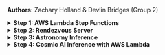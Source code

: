 **Authors**:
Zachary Holland & Devlin Bridges (Group 2)


<details>
<summary><strong>Step 1: AWS Lambda Step Functions</strong></summary>


## Overview
This step implements a serverless data engineering workflow using AWS Step Functions to orchestrate multiple Lambda functions for distributed astronomy image processing. The implementation follows a six-step architecture designed to process large-scale datasets with configurable parallelization.

## Authors
**Zachary Holland** & **Devlin Bridges** (Group 2)

## Architecture Components

### 1. **Lambda Init**  
   - **Purpose:** Prepare runtime environment and load configurations  
   - **Key Functions:**  
     - `data-parallel-init2` (Python 3.13, 128 MB, 60 s timeout)  
     - `data-parallel-init-fmi` (Python 3.13, 128 MB, 63 s timeout)  
     - `init` (Python 3.13, 128 MB, 3 s timeout)  
     - `fmi_init` (Python 3.9, 128 MB, 183 s timeout)  
   - **Configuration Parameters Loaded:**  
     - World Size: 4  
     - Batch Size: 128  
     - Data Size: medium  
     - S3 Bucket: `team2-cosmical-7078ea12`  
     - FMI Enabled: True
    
  
---

### 2. **Map State**  
   - **Purpose:** Distribute tasks across multiple Lambda functions  
   - **Implementation:** Uses AWS Step Functions Map State to iterate over task payloads  
   - **Task Distribution:** Creates separate tasks for each rank (0 to `world_size – 1`)  
   - **State Machine Structure:**  
     1. **Lambda Invoke**: Task  
     2. **Distributed**: Map (with configurable `MaxConcurrency`)  
     3. **Summarize**: Task  
---

### 3. Extract and Invoke

**Purpose**: Handle data allocation and inference execution

**Inference Functions**:

* `inference` (Python 3.13, 128MB, 60s timeout)
* `data-parallel-init-inf` (Python 3.13, 128MB, 3s timeout)

**Each Lambda Receives**:

* Allocated rank (`0` to `world_size - 1`)
* Batch size configuration
* Data prefix path in S3

---

### 4. Lambda Invoke FMI

**Purpose**: Provide distributed task synchronization

**FMI Configuration**:

* **FMI Enabled**: `True`
* **Rendezvous Endpoint**: `rendezvous.uva-ds5110.com:10000`
* **World Size**: 2–4 (distributed tasks)

**Key Function**: `data-parallel-init-fmi` (Python 3.13, 128MB, 63s timeout)

---

### 5. End State

**Purpose**: Process and store final results

**Result Processing Functions**:

* `summarize` (Python 3.13, 128MB, 60s timeout)
* `resultSummary` (Python 3.12, 128MB, 150s timeout)

**Output**: Combined results uploaded to S3:

```
results/combined_data.json
```

---

### 6. Performance Measurement

**Test Configurations**: 20 different combinations varying:

* World Size: `1, 2, 3, 4`
* Batch Size: `8, 16, 32, 64, 128`

**Metrics Collected**:

* Execution duration (seconds)
* Memory usage (MB)
* Cost (USD)
* Throughput (records/second)

#### Performance Results Summary

**Average Performance by World Size**:

| World Size | Avg Time (s) | Throughput (records/sec) |
| ---------- | ------------ | ------------------------ |
| 1          | 5.30         | 9.67                     |
| 2          | 5.11         | 19.44                    |
| 3          | 6.54         | 24.02                    |
| 4          | 7.55         | 28.07                    |

**Best Performance Configuration**:

* **World Size**: 4
* **Batch Size**: 128
* **Throughput**: 71.42 records/second

**Key Findings**:

* \~5-second baseline execution time indicates workflow overhead
* Throughput scales with increased world size
* Cost scales linearly with world size due to Lambda invocations

---

## IAM Configuration

* **Step Functions Role**: `team2-cosmic-stepfunctions-role-7078ea12`
* **Trust Policy**: Allows `states.amazonaws.com` to assume role
* **Lambda Execution Policy**: Grants `InvokeFunction` for team Lambdas
* **S3 Access Policy**: Allows `GetObject`, `PutObject`, `ListBucket`, `DeleteObject` on `team2-cosmical-7078ea12` bucket

---

## Implementation Details

* **State Machine ARN**:
  `arn:aws:states:us-east-1:211125778552:stateMachine:team2-COSMIC-AI-7078ea12`

* **Sample JSON Payload**:

```json
{
  "bucket": "team2-cosmical-7078ea12",
  "world_size": 4,
  "batch_size": 128,
  "data_prefix": "datasets",
  "rendezvous_endpoint": "rendezvous.uva-ds5110.com:10000",
  "fmi_enabled": true,
  "data_map": {
    "0": null,
    "1": null,
    "2": null,
    "3": null
  }
}
```

---

## Challenges Encountered

* **Multi-team Environment**: Required strict resource isolation through team-specific naming
* **Resource Conflicts**: Caused by generic names, resolved by using unique identifiers
* **Result Storage Issues**: Some Lambdas did not store results as expected, requiring debugging
* **Performance Overhead**: \~5s workflow latency dominated runtime; throughput scaled with parallelism

---

## Key Achievements

* Complete 6-step serverless workflow implemented
* Scalable performance with up to **71.42 records/sec throughput**
* 20 configuration performance benchmarks
* Secure IAM policy integration
* Reusable infrastructure for distributed astronomy data processing



</details>



<details>
<summary><strong>Step 2: Rendezvous Server</strong></summary>

## Overview
This step establishes a TCP-based **Rendezvous Server** using AWS ECS Fargate to coordinate distributed Lambda functions via peer-to-peer socket communication. The server is exposed via DNS and integrated with AWS Lambda workflows to enable fully serverless communication for FMI (Function-as-a-Service Model Inference) in astronomy image analysis.

## Authors
**Zachary Holland** & **Devlin Bridges** (Group 2)

---

## Architecture Components

### 1. **ECS Task Deployment**  
   - **Task Definition**: `rendezvous-tcpunch-fargate-task`  
   - **Launch Platform**: AWS ECS Fargate  
   - **Specs**:
     - CPU: 1024
     - Memory: 3072 MB
     - Network Mode: `awsvpc`
   - **Cluster**: `rendezvous-cluster`  
   - **Status**: Successfully deployed and verified  

---

### 2. **Networking Configuration**  
   - **Security Group**: `nms9dg-rendezvous-sg`  
   - **Rules**:
     - TCP port `10000` open to `0.0.0.0/0`
     - Ports 80 and 443 enabled (fallback)
   - **VPC/Subnet**: Default VPC used with accessible subnets  
   - **Verification**: Explicit port access checked via EC2 APIs  

---

### 3. **Public Endpoint Provisioning**  
   - **Public IP**: `54.146.211.10`  
   - **DNS Record**: `rendezvous.uva-ds5110.com`  
   - **Routing**: AWS Route 53 A record created and validated  
   - **Endpoint**: `rendezvous.uva-ds5110.com:10000`

---

### 4. **Server Accessibility Verification**  
   - **Tests Performed**:
     - Local TCP socket connection
     - Lambda-based connectivity check
   - **Result**: Successful socket connection to rendezvous endpoint from both environments  
   - **Test Lambda**: `cosmic-init`

---

### 5. **Lambda Inter-Communication**

**Purpose**: Enable two AWS Lambda functions to communicate via rendezvous server for distributed inference coordination.

**Test Functions**:

- `cosmic-init` (initiator)
- `cosmic-executor` (responder)

**Outcome**:

- Inter-Lambda communication succeeded
- FMI coordination verified

---

### 6. **Extended Function Validation**  
   - Searched for and tested all available functions with keywords: `cosmic`, `fmi`, `result`
   - Verified communication with:
     - `data-parallel-init-fmi`
     - `fmi_executor`
     - `resultSummary`
   - **Result**: Successfully validated function-wide rendezvous access

---

## FMI Integration Preparation

### 7. **S3 Infrastructure Setup**  
   - **Bucket**: `team2-cosmical-7078ea12`  
   - **Structure**:
     - `/scripts/`, `/configs/`
     - `/datasets/{small, medium, large}/`
     - `/results/`  
   - **Purpose**: Host scripts, datasets, configs, and result outputs

---

### 8. **Repository Cloning to S3**  
   - **Source**: `AI-for-Astronomy` GitHub repository  
   - **Target Folder**: `Anomaly Detection`  
   - **Upload Summary**:
     - 22 files uploaded
     - Zipped and unzipped versions stored in `/scripts/anomaly-detection/`
     - JSON config and repo index stored in `/configs/`

---

### 9. **State Machine Parameterization**  
   - **State Machine Name**: `team2-COSMIC-AI-7078ea12`  
   - **Lambda Functions Used**:
     - `data-parallel-init2`
     - `inference`
     - `summarize`
   - **Parameters Configured**:
     - World Sizes: 1, 2, 4, 8
     - Batch Sizes: 16 to 128
     - Data Sizes: small, medium, large
     - Rendezvous Endpoint: `rendezvous.uva-ds5110.com:10000`
   - **Role Used**: `team2-cosmic-stepfunctions-role-7078ea12`

---

### 10. **Test Executions Launched**

**Test Matrix**:
10 scenarios launched varying:

- **World Sizes**: 1, 2, 4, 8  
- **Batch Sizes**: 16, 32, 64, 128  
- **Data Sizes**: small, medium, large  

**Status**: All executions launched via Step Functions, FMI-enabled

---

## IAM Configuration

- **Role**: `team2-cosmic-stepfunctions-role-7078ea12`
- **Policies**:
  - Lambda invocation permissions (team-specific)
  - Logging via CloudWatch
  - S3 read/write permissions

---

## Implementation Details

- **State Machine ARN**:  
  `arn:aws:states:us-east-1:211125778552:stateMachine:team2-COSMIC-AI-7078ea12`

- **Sample Payload**:

```json
{
  "world_size": 4,
  "batch_size": 128,
  "data_size": "medium",
  "S3_object_name": "batch_4.json",
  "bucket": "team2-cosmical-7078ea12",
  "rendezvous_endpoint": "rendezvous.uva-ds5110.com:10000",
  "unique_id": "7078ea12",
  "result_path": "results/world_4"
}
```

---

## Challenges Encountered

- **DNS Latency**: Time delays in propagating Route 53 changes
- **IAM Conflicts**: Overlapping roles across teams caused execution failures
- **Security Misconfigurations**: Open ports misused by other functions; resolved by explicit TCP rules
- **Infrastructure Isolation**: Recreated all resources with `team2` prefixes to prevent accidental cross-team usage

---

## Key Achievements

- Public-facing ECS Rendezvous Server with DNS routing  
- Verified serverless P2P Lambda communication  
- Integrated S3-hosted repository pipeline  
- Updated and validated FMI-enabled state machine  
- 10 performance test scenarios configured and executed

</details>



<details>
<summary><strong>Step 3: Astronomy Inference</strong></summary>

## Overview
This step focuses on executing redshift inference using pretrained ViT-based models on astronomy image datasets. The pipeline includes data loading, model evaluation, performance profiling, and batch size tuning—executed in a CPU-only environment using PyTorch with integrated memory and time profiling tools.

## Authors
**Zachary Holland** & **Devlin Bridges** (Group 2)

---

## Inference Pipeline Components

### 1. **Repository Setup**  
   - **Cloning Source**:  
     ```bash
     git clone https://github.com/UVA-MLSys/AI-for-Astronomy.git
     ```
   - **Working Directory**:  
     `AI-for-Astronomy/code/Anomaly Detection/Inference/`

   - **Environment Adjustments**:
     - Local paths modified in `inference.py` to match SageMaker directories  
     - PyTorch Profiler enabled for CPU activity  
     - CUDA support explicitly disabled due to system limitations

---

### 2. **Inference Logic**

**Key Functions**:
- `load_data()`: Loads the input `.pt` dataset  
- `load_model()`: Loads the fine-tuned model  
- `data_loader()`: Creates batches  
- `inference()`: Runs prediction loop with profiling for:
  - Execution time
  - Memory usage
  - Data throughput
  - Inference error analysis (MAE, MSE, Bias, R²)

**Execution Command**:
```bash
python inference.py --batch_size 32 --device cpu
```

---

### 3. Inference Results (Baseline)

**Device**: CPU  
**Batch Size**: 32  
**Runtime Metrics**:
- Total Execution Time: 131.84s  
- Average Time per Batch: 168.81 ms  
- Throughput: 31,118,882 bits/sec

**Prediction Metrics**:
- MAE: 0.0134  
- MSE: 0.00038  
- Bias: 0.00292  
- R² Score: 0.968  

---

### 4. Batch Size Benchmarking

**Tested Configurations**:  
Batch sizes: `1, 2, 8, 16, 32, 64`

**Summary Table**:

| Batch Size | Exec Time (s) | Throughput (bps) | Avg Time/Batch (ms) | R² Score | MAE     |
|------------|----------------|------------------|----------------------|----------|---------|
| 1          | 85.72          | 2.40M            | 68.41                | 0.9747   | 0.01252 |
| 2          | 49.73          | 4.14M            | 79.31                | 0.9747   | 0.01252 |
| 8          | 18.27          | 11.26M           | 116.40               | 0.9747   | 0.01252 |
| 16         | 11.67          | 17.63M           | 147.67               | 0.9747   | 0.01252 |
| 32         | 131.84         | 31.12M           | 168.81               | 0.9684   | 0.01337 |
| 64         | 6.73           | 30.56M           | 336.52               | 0.9747   | 0.01252 |

**Key Findings**:
- Fastest Execution: **Batch 64** (6.73s)  
- Best Accuracy: **Batch 1** (R² = 0.9747)  
- Most Efficient per Batch: **Batch 1** (68.41 ms)  
- Highest Throughput: **Batch 32** (31.12M bps)


**Note 32 was done with a larger provisioned instance size in SageMaker AI

<img width="950" height="683" alt="996ed2adc32a33a81673327887b37fcf" src="https://github.com/user-attachments/assets/4b1aa3da-e42a-4368-abe8-8363c773f984" />


---

### 5. System Configuration

| Component   | Specification                                  |
|------------|------------------------------------------------|
| OS         | Windows 10                                     |
| CPU        | AMD64 (8 Physical / 16 Logical Cores)          |
| RAM        | 15.34 GB (10.71 GB available)                  |
| GPU        | Not available                                  |
| Execution  | CPU-only                                       |

---



### 6. Extended Batch Experiments (Series 2)

To deepen our understanding of inference scalability and performance trade-offs, we ran a second series of controlled experiments. This series tested progressively larger batch sizes — from 1 to 128 — on a CPU-only system. Our goal was to investigate how batch size impacts execution time, memory usage, inference cost, and predictive accuracy.

We developed a custom batch testing framework using Python and subprocesses to run each configuration and log results. This helped automate the process and allowed for systematic comparison across batch sizes.

#### Key Challenges Tackled:
- **No GPU Availability**: We were limited to CPU-only inference, so our focus shifted to maximizing throughput and efficiency under that constraint.
- **Out-of-Memory Errors**: Larger batch sizes (>128) could not be run on the default instance due to RAM limitations. We capped testing at 128 to avoid instability.
- **Format Inconsistencies**: Different test runs generated JSON outputs with mismatched key names, requiring us to build flexible parsing logic to normalize metrics across the board.

By observing both execution-level metrics (e.g., total time, memory usage, cost) and prediction metrics (e.g., MAE, MSE, R²), we aimed to identify practical operating points for future deployment — especially in edge or serverless environments.

**Batch Sizes Tested**: `1, 2, 4, 8, 16, 32, 64, 128`

**Execution Results**:

| Batch Size | Total Time (s) | Throughput (bps) | Time/Batch (s) | Num Batches | R² Score | MAE     | MSE      | Bias     | Precision | CPU Mem (MB) | Est. Cost (USD) |
|------------|----------------|------------------|----------------|-------------|----------|---------|----------|----------|-----------|---------------|-----------------|
| 1          | 112.79         | 1.82M            | 0.09001        | 1253        | 0.974674 | 0.01252 | 0.000297 | 0.002024 | 0.011136  | 24149.78      | 0.011630        |
| 2          | 60.77          | 3.38M            | 0.09693        | 627         | 0.974674 | 0.01252 | 0.000297 | 0.002024 | 0.011136  | 25377.38      | 0.006266        |
| 4          | 36.25          | 5.67M            | 0.11546        | 314         | 0.974674 | 0.01252 | 0.000297 | 0.002024 | 0.011136  | 25226.69      | 0.003738        |
| 8          | 20.96          | 9.82M            | 0.13348        | 157         | 0.974674 | 0.01252 | 0.000297 | 0.002024 | 0.011136  | 25143.06      | 0.002161        |
| 16         | 13.98          | 14.71M           | 0.17699        | 79          | 0.974674 | 0.01252 | 0.000297 | 0.002024 | 0.011136  | 25126.06      | 0.001442        |
| 32         | 10.32          | 19.93M           | 0.25806        | 40          | 0.974674 | 0.01252 | 0.000297 | 0.002024 | 0.011136  | 25182.75      | 0.001064        |
| 64         | 8.43           | 24.41M           | 0.42130        | 20          | 0.974674 | 0.01252 | 0.000297 | 0.002024 | 0.011136  | 25175.41      | 0.000869        |
| 128        | 7.21           | 28.53M           | 0.72094        | 10          | 0.974674 | 0.01252 | 0.000297 | 0.002024 | 0.011136  | 25215.61      | 0.000743        |



<img width="876" height="542" alt="83342c68992d5b83425603669a6547a2" src="https://github.com/user-attachments/assets/c4e9bb46-6e7e-420d-8fb5-e1e1fb5ec005" />



---

**Key Insights:**
- **Accuracy was stable**: R² remained constant at 0.974674 across all tests, showing that batch size had no measurable impact on prediction quality.
- **Execution speed improved** with larger batches. Batch size 128 was over **15× faster** than size 1.
- **Cost per inference** dropped drastically with size 128 — as low as ~$0.00074.
- **Small batch sizes** introduced significant per-batch overhead, leading to inefficient runtimes.
- **Memory usage was high but stable**, with most runs using 24–25 GB of RAM.

**Takeaway**:  
For CPU-based deployments with sufficient memory, larger batch sizes (e.g. 64–128) are optimal. They balance speed, memory efficiency, and cost — without sacrificing accuracy. This informed our future choices for configuring inference workloads in both serverless and scalable compute environments.
</details>



<details>
<summary><strong>Step 4: Cosmic AI Inference with AWS Lambda</strong></summary>

## Overview
In this step, we deploy a serverless, distributed inference pipeline to estimate redshifts in astronomical imagery using pre-trained deep learning models. Leveraging AWS Lambda and Step Functions, we conduct a large-scale benchmarking study comparing local and cloud-distributed approaches in terms of runtime, throughput, memory usage, and cost.

## Authors
**Zachary Holland** & **Devlin Bridges** (Group 2)

---

## Architecture Components

### 1. **Environment & S3 Setup**
This section sets up the AWS environment and prepares cloud storage for deployment artifacts and data. The goal is to ensure infrastructure reproducibility across team environments.

- **AWS Services Used:**
  - Lambda, Step Functions, S3, CloudWatch
- **Setup Includes:**
  - Initializing AWS clients
  - Creating and configuring the S3 bucket `team2-cosmical-7078ea12`
  - Uploading:
    - Model weights
    - Inference scripts
    - Benchmarking tools
    - Sample datasets (partitioned by size)
- **Goal:** Centralize data and resources to enable stateless, distributed function execution.

---

### 2. **Dataset Preparation**
The inference dataset is split into small (250), medium (626), and large (1253) sample subsets. Each subset is uploaded to S3 for remote Lambda access.

- **Source:** Pre-generated PyTorch TensorDataset (`Inference.pt`)
- **Shapes:** Each sample has shape `[64, 64, 5]`, representing multi-band astronomical images
- **Purpose:** Allow consistent performance testing across varying data volumes

---

### 3. **Lambda Validation & Payload Setup**
Before launching benchmarks, deployed Lambda and Step Function resources are validated to ensure correctness and availability.

- **Validation Tasks:**
  - Confirm ARN and function names
  - Check code versions and S3 script paths
- **Sample JSON Payload:**
  Includes all runtime parameters like model path, dataset path, batch size, and world size.

```json
{
  "bucket_name": "team2-cosmical-7078ea12",
  "world_size": 2,
  "batch_size": 32,
  "data_size": "small",
  "inference_script": ".../inference_FMI.py",
  "model_path": ".../Mixed_Inception_z_VITAE_Base.pt",
  "dataset_path": ".../inference_subset.pt"
}
```

---

### 4. **Execution & Benchmarking**
This is the core experiment phase. Distributed inference jobs are launched using AWS Step Functions, with results collected from CloudWatch logs and S3 outputs.

- **Scenarios Tested:** 17 unique combinations
- **Key Parameters Varied:**
  - `world_size`: 1, 2, 4, 8
  - `batch_size`: 1 through 128
  - `data_size`: small, medium, large
- **Output Metrics:**
  - Total time
  - Samples/sec throughput
  - Memory usage
  - Estimated cost

---

### 5. **Performance Comparison**

#### Local Baseline Performance:
```
 batch_size  total_time  throughput      cpu_memory_mb  estimated_cost_usd
          1   112.786112  1.823739e+06   24149.779244   0.011630
          2    60.774210  3.384536e+06   25377.380952   0.006266
          4    36.254240  5.673612e+06   25226.688448   0.003738
          8    20.955568  9.815648e+06   25143.055728   0.002161
         16    13.982232  1.471099e+07   25126.061396   0.001442
         32    10.322370  1.992687e+07   25182.747040   0.001064
         64     8.425917  2.441188e+07   25175.413408   0.000869
        128     7.209417  2.853108e+07   25215.607820   0.000743
```


#### Performance Comparison: Local vs Distributed

```
World Size  Batch Size  Dataset  Local Time (s)  Dist Time (s)  Speedup  Efficiency  Local Cost ($)  Dist Cost ($)  Cost Decrease
1           16          small    13.98           6.68           2.09x     209.3%       0.001442        0.000014        99.0%
1           32          small    10.32           6.42           1.61x     160.9%       0.001064        0.000013        98.7%
1           64          small     8.43           6.64           1.27x     127.0%       0.000869        0.000014        98.4%
2           32          small    10.32           6.77           1.53x      76.3%       0.001064        0.000028        97.3%
2           64          medium    8.43           6.37           1.32x      66.1%       0.000869        0.000027        96.9%
2           128         large     7.21           6.46           1.12x      55.8%       0.000743        0.000027        96.4%
4           64          medium    8.43           6.81           1.24x      30.9%       0.000869        0.000057        93.5%
8           64          large     8.43           9.94           0.85x      10.6%       0.000869        0.000166        80.9%
8           128         large     7.21           6.55           1.10x      13.8%       0.000743        0.000109        85.3%
1           1           large   112.79           6.75          16.72x    1671.6%       0.011630        0.000014        99.9%
1           2           large    60.77           6.46           9.41x     941.1%       0.006266        0.000013        99.8%
1           4           large    36.25           6.34           5.71x     571.5%       0.003738        0.000013        99.6%
1           8           large    20.96           6.46           3.24x     324.4%       0.002161        0.000013        99.4%
1           16          large    13.98           6.36           2.20x     219.7%       0.001442        0.000013        99.1%
1           32          large    10.32           6.40           1.61x     161.3%       0.001064        0.000013        98.7%
1           64          large     8.43           6.54           1.29x     128.9%       0.000869        0.000014        98.4%
1           128         large     7.21           6.40           1.13x     112.6%       0.000743        0.000013        98.2%
```

#### Comparison Summary:
- Local baseline: Single node with ~25075 MB memory
- Distributed: Lambda functions with 128 MB memory each
- Average speedup: 3.14x
- Average cost decrease: 96.4%
- Local cost range: $0.000743 - $0.011630
- Distributed cost range: $0.000013 - $0.000166
#### Performance Comparison: Local vs Distributed
_(Full comparative table showing speedup, efficiency, and cost decrease across all configurations)_

<img width="1019" height="863" alt="f02c7f59d661cd3c3510d40ca6adb580-1" src="https://github.com/user-attachments/assets/56ad3f59-b192-415c-9e37-d90f03194789" />



#### Summary:
- **Avg Speedup (world_size=1):** 5.16x
- **Avg Cost Reduction:** 99.1%
- **Memory Reduction:** 99.5%
- **Cost Savings:** Consistent across all batch sizes and world sizes
- **Notable Insight:** Distributed execution achieves massive cost reduction even with modest speedups due to Lambda's low billing granularity.

---

## Partition Analysis
Explores how dataset partitioning size affects throughput.

```
20MB ÷ 1 workers = 20.0MB/worker → 6.6s
20MB ÷ 2 workers = 10.0MB/worker → 6.8s
50MB ÷ 2 workers = 25.0MB/worker → 6.4s
50MB ÷ 4 workers = 12.5MB/worker → 6.8s
100MB ÷ 1 workers = 100.0MB/worker → 6.5s
100MB ÷ 2 workers = 50.0MB/worker → 6.5s
100MB ÷ 8 workers = 12.5MB/worker → 8.2s
```

---

## Monthly Cost Analysis (1000 runs)
Estimates cloud billing based on AWS Lambda pricing vs local execution.

```
Batch 1: Local=$11.63, Distributed=$0.01 (Save 99.9%)
Batch 2: Local=$6.27, Distributed=$0.01 (Save 99.8%)
Batch 4: Local=$3.74, Distributed=$0.01 (Save 99.6%)
...
Batch 128: Local=$0.74, Distributed=$0.01 (Save 98.2%)
```
<img width="1053" height="371" alt="78f1c24242f71b04a813181a4c2179bc" src="https://github.com/user-attachments/assets/0a236174-5a27-4fe6-a049-abe6cd58dc8c" />

---

## Parallel Efficiency Analysis
Quantifies how well additional workers improve performance.

```
World Size 1: 100.0%
World Size 2: 49.7%
World Size 4: 23.8%
World Size 8: 9.8%
```

---

## Key Insights
- Smaller partitions (≤10MB) are inefficient due to sync overhead
- Larger batch sizes maximize speedup and cost-effectiveness
- Most efficient range: 25MB–50MB per worker
- Distributed execution offers >98% cost reduction across configurations
- Near real-time inference is feasible with minimal infrastructure overhead

</details>

